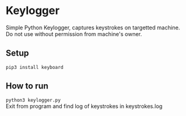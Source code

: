 # Keylogger
Simple Python Keylogger, captures keystrokes on targetted machine. <br>
Do not use without permission from machine's owner.

## Setup
`pip3 install keyboard`

## How to run
`python3 keylogger.py`
<br>
Exit from program and find log of keystrokes in keystrokes.log
